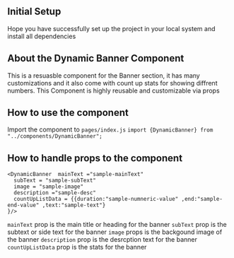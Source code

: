 ## Initial Setup

Hope you have successfully set up the project in your local system and install all dependencies

## About the Dynamic Banner Component

This is a resuasble component for the Banner section, it has many customizations and it also come with count up stats for showing diffrent numbers. This Component is highly reusable and customizable via props

## How to use the component

Import the component to `pages/index.js`
`import {DynamicBanner} from "../components/DynamicBanner";`

## How to handle props to the component

```
<DynamicBanner  mainText ="sample-mainText"
  subText = "sample-subText"
  image = "sample-image"
  description ="sample-desc"
  countUpListData = {{duration:"sample-numneric-value" ,end:"sample-end-value" ,text:"sample-text"}
}/>
```

`mainText` prop is the main title or heading for the banner
`subText` prop is the subtext or side text for the banner
`image` props is the backgound image of the banner
`description` prop is the desrcption text for the banner
`countUpListData` prop is the stats for the banner
